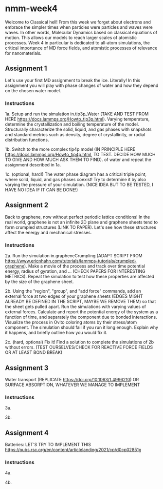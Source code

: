 # nmm-week4

Welcome to Classical hell! From this week we forget about electrons and embrace the simpler times when particles were particles and waves were waves. In other words, Molecular Dynamics based on classical equations of motion. This allows our models to reach larger scales of atomistic processes. Week 4 in particular is dedicated to all-atom simulations, the critical importance of MD force fields, and atomistic processes of relevance for nanomaterials.

## Assignment 1

Let's use your first MD assignment to break the ice. Literally! In this assignment you will play with phase changes of water and how they depend on the chosen water model.

### Instructions

1a. Setup and run the simulation in.tip3p_Water (TAKE AND TEST FROM HERE https://docs.lammps.org/Howto_tip3p.html). Varying temperature, determine the crystallization and boiling temperature of the model. Structurally characterize the solid, liquid, and gas phases with snapshots and standard metrics such as density, degree of crystallinity, or radial distribution functions.

1b. Switch to the more complex tip4p model (IN PRINCIPLE HERE https://docs.lammps.org/Howto_tip4p.html, TO TEST. DECIDE HOW MUCH TO GIVE AND HOW MUCH ASK THEM TO FIND). of water and repeat the assignment described in 1a.

1c. (optional, hard!) The water phase diagram has a critical triple point, where solid, liquid, and gas phases coexist! Try to determine it by also varying the pressure of your simulation. (NICE IDEA BUT TO BE TESTED, I HAVE NO IDEA IF IT CAN BE DONE!)

## Assignment 2

Back to graphene, now without perfect periodic lattice conditions! In the real world, graphene is not an infinite  2D plane and graphene sheets tend to form crumpled structures (LINK TO PAPER). Let's see how these structures affect the energy and mechanical stresses.

### Instructions

2a. Run the simulation in.grapheneCrumpling (ADAPT SCRIPT FROM https://www.ericnhahn.com/tutorials/lammps-tutorials/crumpled-graphene). Make a movie of the process and track over time potential energy, radius of gyration, and ... (CHECK PAPERS FOR INTERESTING METRICS). Repeat the simulation to test how these properties are affected by the size of the graphene sheet.

2b. Using the "region", "group", and "add force" commands, add an external force at two edges of your graphene sheets (EDGES MIGHT ALREADY BE DEFINED IN THE SCRIPT, MAYBE WE REMOVE THEM) so that the sheet gets pulled apart. Run the simulations with varying values of external forces. Calculate and report the potential energy of the system as a function of time, and separately the component due to bonded interactions. Visualize the process in Ovito coloring atoms by their stress/atom component.
The simulation should fail if you run it long enough. Explain why it happens, and briefly outline how you would fix it.

2c. (hard, optional) Fix it! Find a solution to complete the simulations of 2b without errors. (TEST OURSELVES/CHECK FOR REACTIVE FORCE FIELDS OR AT LEAST BOND BREAK)

## Assignment 3

Water transport (REPLICATE https://doi.org/10.1063/1.4996210) OR SURFACE ABSORPTION, WHATEVER WE MANAGE TO IMPLEMENT

### Instructions

3a. 

3b. 

## Assignment 4

Batteries: LET'S TRY TO IMPLEMENT THIS https://pubs.rsc.org/en/content/articlelanding/2021/cp/d0cp02851g

### Instructions

4a. 

4b. 
